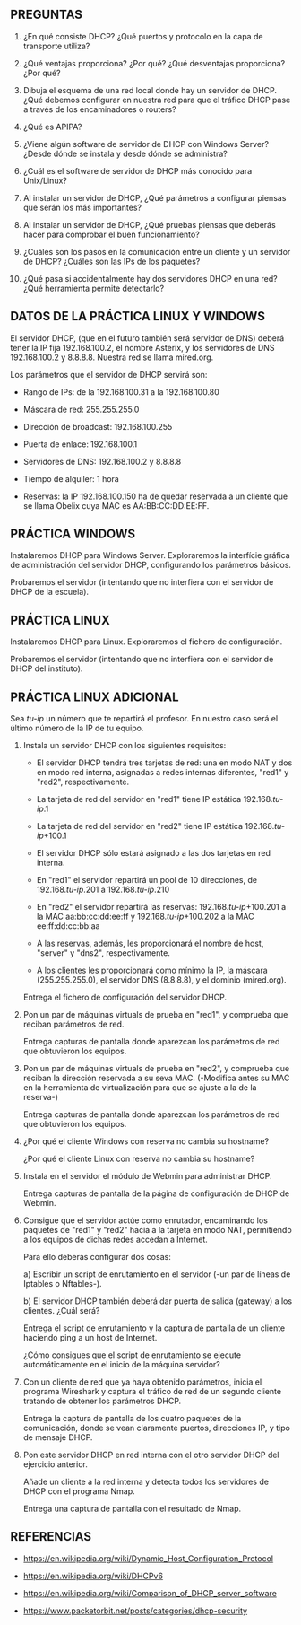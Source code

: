 PREGUNTAS
---------

 01. ¿En qué consiste DHCP? ¿Qué puertos y protocolo en la capa de transporte utiliza?

 02. ¿Qué ventajas proporciona? ¿Por qué? ¿Qué desventajas proporciona? ¿Por qué?

 03. Dibuja el esquema de una red local donde hay un servidor de DHCP. ¿Qué debemos configurar en nuestra red para que el tráfico DHCP pase a través de los encaminadores o routers?
 
 04. ¿Qué es APIPA?

 05. ¿Viene algún software de servidor de DHCP con Windows Server? ¿Desde dónde se instala y desde dónde se administra?

 06. ¿Cuál es el software de servidor de DHCP más conocido para Unix/Linux?

 07. Al instalar un servidor de DHCP, ¿Qué parámetros a configurar piensas que serán los más importantes?

 08. Al instalar un servidor de DHCP, ¿Qué pruebas piensas que deberás hacer para comprobar el buen funcionamiento?

 09. ¿Cuáles son los pasos en la comunicación entre un cliente y un servidor de DHCP? ¿Cuáles son las IPs de los paquetes?

 10. ¿Qué pasa si accidentalmente hay dos servidores DHCP en una red? ¿Qué herramienta permite detectarlo?





DATOS DE LA PRÁCTICA LINUX Y WINDOWS
------------------------------------

El servidor DHCP, (que en el futuro también será servidor de DNS) deberá tener la IP fija 192.168.100.2, el nombre Asterix, y los servidores de DNS 192.168.100.2 y 8.8.8.8. Nuestra red se llama mired.org.

Los parámetros que el servidor de DHCP servirá son:

  - Rango de IPs: de la 192.168.100.31 a la 192.168.100.80
  
  - Máscara de red: 255.255.255.0

  - Dirección de broadcast: 192.168.100.255

  - Puerta de enlace: 192.168.100.1

  - Servidores de DNS: 192.168.100.2 y 8.8.8.8

  - Tiempo de alquiler: 1 hora

  - Reservas: la IP 192.168.100.150 ha de quedar reservada a un cliente que se llama Obelix cuya MAC es AA:BB:CC:DD:EE:FF.





PRÁCTICA WINDOWS
----------------

Instalaremos DHCP para Windows Server. Exploraremos la interfície gráfica de administración del servidor DHCP, configurando los parámetros básicos.

Probaremos el servidor (intentando que no interfiera con el servidor de DHCP de la escuela).





PRÁCTICA LINUX
--------------

Instalaremos DHCP para Linux. Exploraremos el fichero de configuración.

Probaremos el servidor (intentando que no interfiera con el servidor de DHCP del instituto).





PRÁCTICA LINUX ADICIONAL
------------------------

Sea _tu-ip_ un número que te repartirá el profesor. En nuestro caso será el último número de la IP de tu equipo.

 01. Instala un servidor DHCP con los siguientes requisitos:

     - El servidor DHCP tendrá tres tarjetas de red: una en modo NAT y dos en modo red interna, asignadas a redes internas diferentes, "red1" y "red2", respectivamente.

     - La tarjeta de red del servidor en "red1" tiene IP estática 192.168._tu-ip_.1

     - La tarjeta de red del servidor en "red2" tiene IP estática 192.168._tu-ip_+100.1

     - El servidor DHCP sólo estará asignado a las dos tarjetas en red interna.

     - En "red1" el servidor repartirá un pool de 10 direcciones, de 192.168._tu-ip_.201 a 192.168._tu-ip_.210

     - En "red2" el servidor repartirá las reservas: 192.168._tu-ip_+100.201 a la MAC aa:bb:cc:dd:ee:ff y 192.168._tu-ip_+100.202 a la MAC ee:ff:dd:cc:bb:aa

     - A las reservas, además, les proporcionará el nombre de host, "server" y "dns2", respectivamente.

     - A los clientes les proporcionará como mínimo la IP, la máscara (255.255.255.0), el servidor DNS (8.8.8.8), y el dominio (mired.org).

     Entrega el fichero de configuración del servidor DHCP.

 02. Pon un par de máquinas virtuals de prueba en "red1", y comprueba que reciban parámetros de red.

     Entrega capturas de pantalla donde aparezcan los parámetros de red que obtuvieron los equipos.

 03. Pon un par de máquinas virtuals de prueba en "red2", y comprueba que reciban la dirección reservada a su seva MAC. (-Modifica antes su MAC en la herramienta de virtualización para que se ajuste a la de la reserva-)

     Entrega capturas de pantalla donde aparezcan los parámetros de red que obtuvieron los equipos.

 04. ¿Por qué el cliente Windows con reserva no cambia su hostname?

     ¿Por qué el cliente Linux con reserva no cambia su hostname?

 05. Instala en el servidor el módulo de Webmin para administrar DHCP.

     Entrega capturas de pantalla de la página de configuración de DHCP de Webmin.

 06. Consigue que el servidor actúe como enrutador, encaminando los paquetes de "red1" y "red2" hacia a la tarjeta en modo NAT, permitiendo a los equipos de dichas redes accedan a Internet.

     Para ello deberás configurar dos cosas:

     a) Escribir un script de enrutamiento en el servidor (-un par de líneas de Iptables o Nftables-).

     b) El servidor DHCP también deberá dar puerta de salida (gateway) a los clientes. ¿Cuál será?

     Entrega el script de enrutamiento y la captura de pantalla de un cliente haciendo ping a un host de Internet.

     ¿Cómo consigues que el script de enrutamiento se ejecute automáticamente en el inicio de la máquina servidor?

 07. Con un cliente de red que ya haya obtenido parámetros, inicia el programa Wireshark y captura el tráfico de red de un segundo cliente tratando de obtener los parámetros DHCP.

     Entrega la captura de pantalla de los cuatro paquetes de la comunicación, donde se vean claramente puertos, direcciones IP, y tipo de mensaje DHCP.

 08. Pon este servidor DHCP en red interna con el otro servidor DHCP del ejercicio anterior.

     Añade un cliente a la red interna y detecta todos los servidores de DHCP con el programa Nmap.

     Entrega una captura de pantalla con el resultado de Nmap.





REFERENCIAS
-----------

  - <https://en.wikipedia.org/wiki/Dynamic_Host_Configuration_Protocol>

  - <https://en.wikipedia.org/wiki/DHCPv6>
  
  - <https://en.wikipedia.org/wiki/Comparison_of_DHCP_server_software>

  - <https://www.packetorbit.net/posts/categories/dhcp-security>
